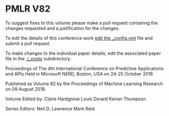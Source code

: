 # PMLR V82

To suggest fixes to this volume please make a pull request containng the changes requested and a justificaiton for the changes.

To edit the details of this conference work [edit the _config.yml](./_config.yml) file and submit a pull request.

To make changes to the individual paper details, edit the associated paper file in the [./_posts](./_posts) subdirectory.

Proceedings of The 4th International Conference on Predictive Applications and APIs
  Held in Microsoft NERD, Boston, USA on 24-25 October 2016

Published as Volume 82 by the Proceedings of Machine Learning Research on 09 August 2018.

Volume Edited by:
  Claire Hardgrove
  Louis Dorard
  Keiran Thompson

Series Editors:
  Neil D. Lawrence
  Mark Reid
